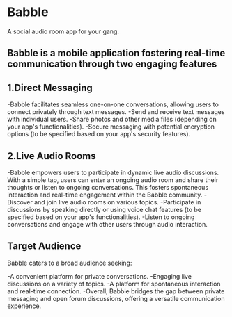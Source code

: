# Babble

A social audio room app for your gang.

## Babble is a mobile application fostering real-time communication through two engaging features

## 1.Direct Messaging

-Babble facilitates seamless one-on-one conversations, allowing users to connect privately through text messages.
-Send and receive text messages with individual users.
-Share photos and other media files (depending on your app's functionalities).
-Secure messaging with potential encryption options (to be specified based on your app's security features).

## 2.Live Audio Rooms

-Babble empowers users to participate in dynamic live audio discussions. With a simple tap, users can enter an ongoing audio room and share their thoughts or listen to ongoing conversations. This fosters spontaneous interaction and real-time engagement within the Babble community.
-Discover and join live audio rooms on various topics.
-Participate in discussions by speaking directly or using voice chat features (to be specified based on your app's functionalities).
-Listen to ongoing conversations and engage with other users through audio interaction.

## Target Audience

Babble caters to a broad audience seeking:

-A convenient platform for private conversations.
-Engaging live discussions on a variety of topics.
-A platform for spontaneous interaction and real-time connection.
-Overall, Babble bridges the gap between private messaging and open forum discussions, offering a versatile communication experience.
